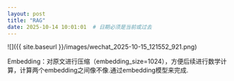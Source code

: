 ```yaml
---
layout: post
title: "RAG"
date: 2025-10-14 10:01:01  # 日期必须是当前或过去
---
```




![]({{ site.baseurl }}/images/wechat_2025-10-15_121552_921.png)

Embedding：对原文进行压缩（embedding_size=1024），方便后续进行数学计算，计算两个embedding之间像不像.通过embedding模型来完成.
